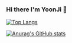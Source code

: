 ### Hi there I'm YoonJi 👋


[![Top Langs](https://github-readme-stats-six-hazel.vercel.app/api/top-langs/?username=yuzaa00&layout=compact)](https://github.com/yuzaa00/github-readme-stats)

[![Anurag's GitHub stats](https://github-readme-stats-six-hazel.vercel.app/api?username=yuzaa00)](https://github.com/yuzaa00/github-readme-stats)


<!--
**yuzaa00/yuzaa00** is a ✨ _special_ ✨ repository because its `README.md` (this file) appears on your GitHub profile.

Here are some ideas to get you started:

- 🔭 I’m currently working on ...
- 🌱 I’m currently learning ...
- 👯 I’m looking to collaborate on ...
- 🤔 I’m looking for help with ...
- 💬 Ask me about ...
- 📫 How to reach me: ...
- 😄 Pronouns: ...
- ⚡ Fun fact: ...
-->

